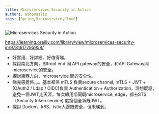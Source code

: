```yaml
---
title: Microservices Security in Action
authors: athomasliz
tags: [Spring,Microservice,Cloud]
---
```


![Microservices Security in Action](https://learning.oreilly.com/covers/urn:orm:book:9781617295959/400w/)

https://learning.oreilly.com/library/view/microservices-security-in/9781617295959/

- 好實用、好詳細、好值得睇。
- 探討南北方向，即front end 同 API gateway的安全，和API Gateway同 microservice的安全。
- 探討東西方向，microservice 間的安全性。
- 睇完感覺係。。。基本都係 mTLS 負責secure channel, mTLS + JWT + (OAuth2 / Ldap / OIDC)負責 Authentication + Authorization。理想既話，避免一個JWT走天涯，每次轉用唔同既microservice, edge，都去STS（Security token service) 度換個全新既JWT。
- 探討 Docker，k8S，istio入邊既安全，但未睇到。
